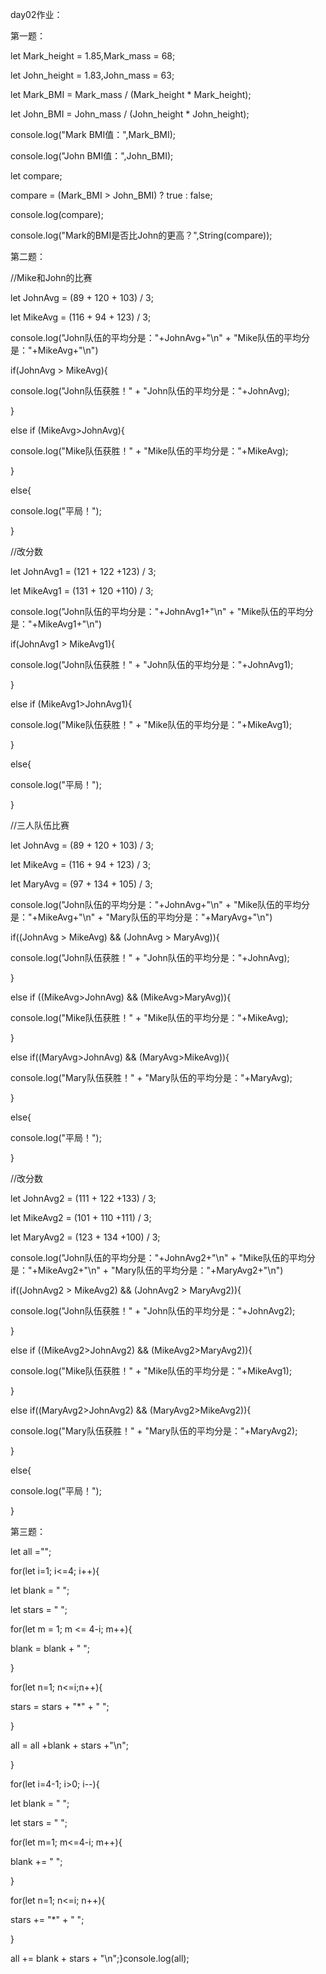 day02作业：

第一题：

let Mark_height = 1.85,Mark_mass = 68;

let John_height = 1.83,John_mass = 63;

let Mark_BMI = Mark_mass / (Mark_height * Mark_height);

let John_BMI = John_mass / (John_height * John_height);

console.log("Mark BMI值：",Mark_BMI);

console.log("John BMI值：",John_BMI);

let compare;

compare = (Mark_BMI > John_BMI) ? true : false;

console.log(compare);

console.log("Mark的BMI是否比John的更高？",String(compare));



第二题：

//Mike和John的比赛

let JohnAvg = (89 + 120 + 103) / 3;

let MikeAvg = (116 + 94 + 123) / 3;

console.log("John队伍的平均分是："+JohnAvg+"\n" + "Mike队伍的平均分是："+MikeAvg+"\n")

if(JohnAvg > MikeAvg){

 console.log("John队伍获胜！" + "John队伍的平均分是："+JohnAvg);

}

else if (MikeAvg>JohnAvg){  

 console.log("Mike队伍获胜！" + "Mike队伍的平均分是："+MikeAvg);

}

else{  

 console.log("平局！");

}



//改分数

let JohnAvg1 = (121 + 122 +123) / 3;

let MikeAvg1 = (131 + 120 +110) / 3;

console.log("John队伍的平均分是："+JohnAvg1+"\n" + "Mike队伍的平均分是："+MikeAvg1+"\n")

if(JohnAvg1 > MikeAvg1){  

console.log("John队伍获胜！" + "John队伍的平均分是："+JohnAvg1);

}

else if (MikeAvg1>JohnAvg1){  

console.log("Mike队伍获胜！" + "Mike队伍的平均分是："+MikeAvg1);

}

else{  

 console.log("平局！");

}







//三人队伍比赛

let JohnAvg = (89 + 120 + 103) / 3;

let MikeAvg = (116 + 94 + 123) / 3;

let MaryAvg = (97 + 134 + 105) / 3;

console.log("John队伍的平均分是："+JohnAvg+"\n" + "Mike队伍的平均分是："+MikeAvg+"\n" + "Mary队伍的平均分是："+MaryAvg+"\n")

if((JohnAvg > MikeAvg) && (JohnAvg > MaryAvg)){

 console.log("John队伍获胜！" + "John队伍的平均分是："+JohnAvg);

}

else if ((MikeAvg>JohnAvg) && (MikeAvg>MaryAvg)){  

 console.log("Mike队伍获胜！" + "Mike队伍的平均分是："+MikeAvg);

}

else if((MaryAvg>JohnAvg) && (MaryAvg>MikeAvg)){ 

 console.log("Mary队伍获胜！" + "Mary队伍的平均分是："+MaryAvg);

}

else{  

 console.log("平局！");

}



//改分数

let JohnAvg2 = (111 + 122 +133) / 3;

let MikeAvg2 = (101 + 110 +111) / 3;

let MaryAvg2 = (123 + 134 +100) / 3;

console.log("John队伍的平均分是："+JohnAvg2+"\n" + "Mike队伍的平均分是："+MikeAvg2+"\n" + "Mary队伍的平均分是："+MaryAvg2+"\n")

if((JohnAvg2 > MikeAvg2) && (JohnAvg2 > MaryAvg2)){  

console.log("John队伍获胜！" + "John队伍的平均分是："+JohnAvg2);

}

else if ((MikeAvg2>JohnAvg2) && (MikeAvg2>MaryAvg2)){  

console.log("Mike队伍获胜！" + "Mike队伍的平均分是："+MikeAvg1);

}

else if((MaryAvg2>JohnAvg2) && (MaryAvg2>MikeAvg2)){  

console.log("Mary队伍获胜！" + "Mary队伍的平均分是："+MaryAvg2);

}

else{  

 console.log("平局！");

}



第三题：

let all ="";

for(let i=1; i<=4; i++){  

let blank = " ";  

let stars = " ";  

for(let m = 1; m <= 4-i; m++){

blank = blank + " ";

 }

for(let n=1; n<=i;n++){

 stars = stars + "*" + " ";

 }  

 all = all +blank + stars +"\n";

 }

 for(let i=4-1; i>0; i--){  

 let blank = " ";  

 let stars = " ";  

 for(let m=1; m<=4-i; m++){    

 blank += " ";  

 }  

 for(let n=1; n<=i; n++){    

 stars += "*" + " ";  

 }   

 all += blank + stars + "\n";}console.log(all);





